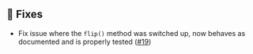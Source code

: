 ## :lady_beetle: Fixes

- Fix issue where the `flip()` method was switched up, now behaves as documented and is properly tested ([#19](https://github.com/leftwm/leftwm-layouts/issues/19))
